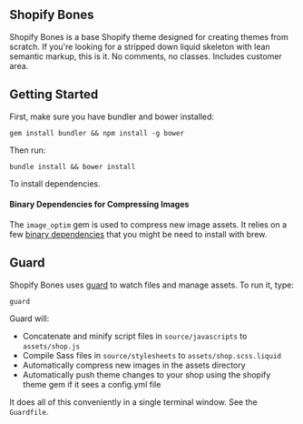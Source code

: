 ## Shopify Bones

Shopify Bones is a base Shopify theme designed for creating themes from scratch. If you're looking for a stripped down liquid skeleton with lean semantic markup, this is it. No comments, no classes. Includes customer area.

## Getting Started

First, make sure you have bundler and bower installed:

    gem install bundler && npm install -g bower

Then run:

    bundle install && bower install

To install dependencies.

#### Binary Dependencies for Compressing Images

The `image_optim` gem is used to compress new image assets. It relies on a few [binary dependencies][2] that you might be need to install with brew.

## Guard

Shopify Bones uses [guard][1] to watch files and manage assets. To run it, type:

    guard

Guard will:

- Concatenate and minify script files in `source/javascripts` to `assets/shop.js`
- Compile Sass files in `source/stylesheets` to `assets/shop.scss.liquid`
- Automatically compress new images in the assets directory
- Automatically push theme changes to your shop using the shopify theme gem if it sees a config.yml file

It does all of this conveniently in a single terminal window. See the `Guardfile`.

[1]: https://github.com/guard/guard
[2]: https://github.com/toy/image_optim#binaries-installation
